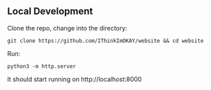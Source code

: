 ## Local Development

Clone the repo, change into the directory:

    git clone https://github.com/IThinkImOKAY/website && cd website

Run:

    python3 -m http.server

It should start running on http://localhost:8000
